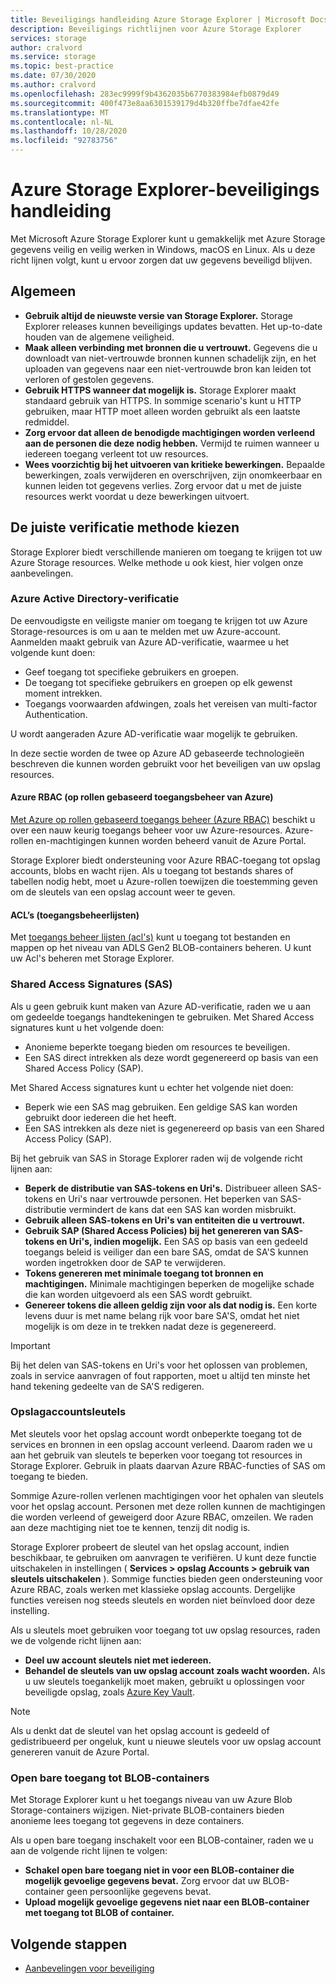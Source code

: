 ```yaml
---
title: Beveiligings handleiding Azure Storage Explorer | Microsoft Docs
description: Beveiligings richtlijnen voor Azure Storage Explorer
services: storage
author: cralvord
ms.service: storage
ms.topic: best-practice
ms.date: 07/30/2020
ms.author: cralvord
ms.openlocfilehash: 283ec9999f9b4362035b6770383984efb0879d49
ms.sourcegitcommit: 400f473e8aa6301539179d4b320ffbe7dfae42fe
ms.translationtype: MT
ms.contentlocale: nl-NL
ms.lasthandoff: 10/28/2020
ms.locfileid: "92783756"
---
```

# <a name="azure-storage-explorer-security-guide"></a>Azure Storage Explorer-beveiligings handleiding

Met Microsoft Azure Storage Explorer kunt u gemakkelijk met Azure Storage gegevens veilig en veilig werken in Windows, macOS en Linux. Als u deze richt lijnen volgt, kunt u ervoor zorgen dat uw gegevens beveiligd blijven.

## <a name="general"></a>Algemeen

- **Gebruik altijd de nieuwste versie van Storage Explorer.** Storage Explorer releases kunnen beveiligings updates bevatten. Het up-to-date houden van de algemene veiligheid.
- **Maak alleen verbinding met bronnen die u vertrouwt.** Gegevens die u downloadt van niet-vertrouwde bronnen kunnen schadelijk zijn, en het uploaden van gegevens naar een niet-vertrouwde bron kan leiden tot verloren of gestolen gegevens.
- **Gebruik HTTPS wanneer dat mogelijk is.** Storage Explorer maakt standaard gebruik van HTTPS. In sommige scenario's kunt u HTTP gebruiken, maar HTTP moet alleen worden gebruikt als een laatste redmiddel.
- **Zorg ervoor dat alleen de benodigde machtigingen worden verleend aan de personen die deze nodig hebben.** Vermijd te ruimen wanneer u iedereen toegang verleent tot uw resources.
- **Wees voorzichtig bij het uitvoeren van kritieke bewerkingen.** Bepaalde bewerkingen, zoals verwijderen en overschrijven, zijn onomkeerbaar en kunnen leiden tot gegevens verlies. Zorg ervoor dat u met de juiste resources werkt voordat u deze bewerkingen uitvoert.

## <a name="choosing-the-right-authentication-method"></a>De juiste verificatie methode kiezen

Storage Explorer biedt verschillende manieren om toegang te krijgen tot uw Azure Storage resources. Welke methode u ook kiest, hier volgen onze aanbevelingen.

### <a name="azure-ad-authentication"></a>Azure Active Directory-verificatie

De eenvoudigste en veiligste manier om toegang te krijgen tot uw Azure Storage-resources is om u aan te melden met uw Azure-account. Aanmelden maakt gebruik van Azure AD-verificatie, waarmee u het volgende kunt doen:

- Geef toegang tot specifieke gebruikers en groepen.
- De toegang tot specifieke gebruikers en groepen op elk gewenst moment intrekken.
- Toegangs voorwaarden afdwingen, zoals het vereisen van multi-factor Authentication.

U wordt aangeraden Azure AD-verificatie waar mogelijk te gebruiken.

In deze sectie worden de twee op Azure AD gebaseerde technologieën beschreven die kunnen worden gebruikt voor het beveiligen van uw opslag resources.

#### <a name="azure-role-based-access-control-azure-rbac"></a>Azure RBAC (op rollen gebaseerd toegangsbeheer van Azure)

[Met Azure op rollen gebaseerd toegangs beheer (Azure RBAC)](../../role-based-access-control/overview.md) beschikt u over een nauw keurig toegangs beheer voor uw Azure-resources. Azure-rollen en-machtigingen kunnen worden beheerd vanuit de Azure Portal.

Storage Explorer biedt ondersteuning voor Azure RBAC-toegang tot opslag accounts, blobs en wacht rijen. Als u toegang tot bestands shares of tabellen nodig hebt, moet u Azure-rollen toewijzen die toestemming geven om de sleutels van een opslag account weer te geven.

#### <a name="access-control-lists-acls"></a>ACL’s (toegangsbeheerlijsten)

Met [toegangs beheer lijsten (acl's)](../blobs/data-lake-storage-access-control.md) kunt u toegang tot bestanden en mappen op het niveau van ADLS Gen2 BLOB-containers beheren. U kunt uw Acl's beheren met Storage Explorer.

### <a name="shared-access-signatures-sas"></a>Shared Access Signatures (SAS)

Als u geen gebruik kunt maken van Azure AD-verificatie, raden we u aan om gedeelde toegangs handtekeningen te gebruiken. Met Shared Access signatures kunt u het volgende doen:

- Anonieme beperkte toegang bieden om resources te beveiligen.
- Een SAS direct intrekken als deze wordt gegenereerd op basis van een Shared Access Policy (SAP).

Met Shared Access signatures kunt u echter het volgende niet doen:

- Beperk wie een SAS mag gebruiken. Een geldige SAS kan worden gebruikt door iedereen die het heeft.
- Een SAS intrekken als deze niet is gegenereerd op basis van een Shared Access Policy (SAP).

Bij het gebruik van SAS in Storage Explorer raden wij de volgende richt lijnen aan:

- **Beperk de distributie van SAS-tokens en Uri's.** Distribueer alleen SAS-tokens en Uri's naar vertrouwde personen. Het beperken van SAS-distributie vermindert de kans dat een SAS kan worden misbruikt.
- **Gebruik alleen SAS-tokens en Uri's van entiteiten die u vertrouwt.**
- **Gebruik SAP (Shared Access Policies) bij het genereren van SAS-tokens en Uri's, indien mogelijk.** Een SAS op basis van een gedeeld toegangs beleid is veiliger dan een bare SAS, omdat de SA'S kunnen worden ingetrokken door de SAP te verwijderen.
- **Tokens genereren met minimale toegang tot bronnen en machtigingen.** Minimale machtigingen beperken de mogelijke schade die kan worden uitgevoerd als een SAS wordt gebruikt.
- **Genereer tokens die alleen geldig zijn voor als dat nodig is.** Een korte levens duur is met name belang rijk voor bare SA'S, omdat het niet mogelijk is om deze in te trekken nadat deze is gegenereerd.

> [!IMPORTANT]
> Bij het delen van SAS-tokens en Uri's voor het oplossen van problemen, zoals in service aanvragen of fout rapporten, moet u altijd ten minste het hand tekening gedeelte van de SA'S redigeren.

### <a name="storage-account-keys"></a>Opslagaccountsleutels

Met sleutels voor het opslag account wordt onbeperkte toegang tot de services en bronnen in een opslag account verleend. Daarom raden we u aan het gebruik van sleutels te beperken voor toegang tot resources in Storage Explorer. Gebruik in plaats daarvan Azure RBAC-functies of SAS om toegang te bieden.

Sommige Azure-rollen verlenen machtigingen voor het ophalen van sleutels voor het opslag account. Personen met deze rollen kunnen de machtigingen die worden verleend of geweigerd door Azure RBAC, omzeilen. We raden aan deze machtiging niet toe te kennen, tenzij dit nodig is.

Storage Explorer probeert de sleutel van het opslag account, indien beschikbaar, te gebruiken om aanvragen te verifiëren. U kunt deze functie uitschakelen in instellingen ( **Services > opslag Accounts > gebruik van sleutels uitschakelen** ). Sommige functies bieden geen ondersteuning voor Azure RBAC, zoals werken met klassieke opslag accounts. Dergelijke functies vereisen nog steeds sleutels en worden niet beïnvloed door deze instelling.

Als u sleutels moet gebruiken voor toegang tot uw opslag resources, raden we de volgende richt lijnen aan:

- **Deel uw account sleutels niet met iedereen.**
- **Behandel de sleutels van uw opslag account zoals wacht woorden.** Als u uw sleutels toegankelijk moet maken, gebruikt u oplossingen voor beveiligde opslag, zoals [Azure Key Vault](https://azure.microsoft.com/services/key-vault/).

> [!NOTE]
> Als u denkt dat de sleutel van het opslag account is gedeeld of gedistribueerd per ongeluk, kunt u nieuwe sleutels voor uw opslag account genereren vanuit de Azure Portal.

### <a name="public-access-to-blob-containers"></a>Open bare toegang tot BLOB-containers

Met Storage Explorer kunt u het toegangs niveau van uw Azure Blob Storage-containers wijzigen. Niet-private BLOB-containers bieden anonieme lees toegang tot gegevens in deze containers.

Als u open bare toegang inschakelt voor een BLOB-container, raden we u aan de volgende richt lijnen te volgen:

- **Schakel open bare toegang niet in voor een BLOB-container die mogelijk gevoelige gegevens bevat.** Zorg ervoor dat uw BLOB-container geen persoonlijke gegevens bevat.
- **Upload mogelijk gevoelige gegevens niet naar een BLOB-container met toegang tot BLOB of container.** 

## <a name="next-steps"></a>Volgende stappen

- [Aanbevelingen voor beveiliging](../blobs/security-recommendations.md)